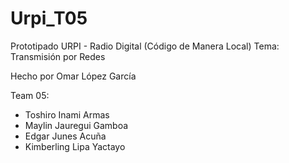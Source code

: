 # Urpi_T05

Prototipado URPI - Radio Digital (Código de Manera Local)
Tema:
Transmisión por Redes

Hecho por Omar López García


Team 05:
  - Toshiro Inami Armas
  - Maylin Jauregui Gamboa
  - Edgar Junes Acuña
  - Kimberling Lipa Yactayo
